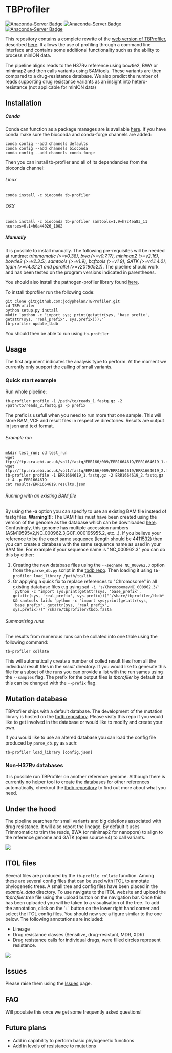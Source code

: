 # TBProfiler
[![Anaconda-Server Badge](https://img.shields.io/badge/install%20with-bioconda-brightgreen.svg?style=flat)](https://bioconda.github.io/recipes/tb-profiler/README.html) [![Anaconda-Server Badge](https://img.shields.io/github/license/jodyphelan/TBProfiler.svg)](https://anaconda.org/bioconda/tb-profiler) [![Anaconda-Server Badge](https://img.shields.io/github/last-commit/jodyphelan/TBProfiler.svg)](https://github.com/jodyphelan/TBProfiler)

This repository contains a complete rewrite of the [web version of TBProfiler](http://tbdr.lshtm.ac.uk), described [here](https://genomemedicine.biomedcentral.com/articles/10.1186/s13073-019-0650-x). It allows the use of profiling through a command line interface and contains some additional functionality such as the ability to process minION data.

The pipeline aligns reads to the H37Rv reference using bowtie2, BWA or minimap2 and then calls variants using SAMtools. These variants are then compared to a drug-resistance database. We also predict the number of reads supporting drug resistance variants as an insight into hetero-resistance (not applicable for minION data)

## Installation

##### Conda
Conda can function as a package manages are is available [here](https://docs.conda.io/en/latest/miniconda.html).
If you have conda make sure the bioconda  and conda-forge channels are added:
```
conda config --add channels defaults
conda config --add channels bioconda
conda config --add channels conda-forge
```
Then you can install tb-profiler and all of its dependancies from the bioconda channel:
###### Linux
```
conda install -c bioconda tb-profiler
```
###### OSX
```
conda install -c bioconda tb-profiler samtools=1.9=h7c4ea83_11 ncurses=6.1=h0a44026_1002
```
##### Manually
It is possible to install manually. The following pre-requisites will be needed at runtime: *trimmomatic (>=v0.38), bwa (>=v0.7.17), minimap2 (>=v2.16), bowtie2 (>=v2.3.5), samtools (>=v1.9), bcftools (>=v1.9), GATK (>=v4.1.4.0), tqdm (>=v4.32.2) and parallel (>=v20190522)*. The pipeline should work and has been tested on the program versions indicated in parentheses.

You should also install the pathogen-profiler library found [here](https://github.com/jodyphelan/pathogen-profiler).

To install tbprofiler run the following code:
```
git clone git@github.com:jodyphelan/TBProfiler.git
cd TBProfiler
python setup.py install
mkdir `python -c "import sys; print(getattr(sys, 'base_prefix', getattr(sys, 'real_prefix', sys.prefix)));"`
tb-profiler update_tbdb
```
You should then be able to run using ```tb-profiler```

## Usage

The first argument indicates the analysis type to perform. At the moment we currently only support the calling of small variants.

### Quick start example

Run whole pipeline:
```
tb-profiler profile -1 /path/to/reads_1.fastq.gz -2 /path/to/reads_2.fastq.gz -p prefix
```
The prefix is usefull when you need to run more that one sample. This will store BAM, VCF and result files in respective directories. Results are output in json and text format.

###### Example run
```
mkdir test_run; cd test_run
wget ftp://ftp.sra.ebi.ac.uk/vol1/fastq/ERR166/009/ERR1664619/ERR1664619_1.fastq.gz
wget ftp://ftp.sra.ebi.ac.uk/vol1/fastq/ERR166/009/ERR1664619/ERR1664619_2.fastq.gz
tb-profiler profile -1 ERR1664619_1.fastq.gz -2 ERR1664619_2.fastq.gz -t 4 -p ERR1664619
cat results/ERR1664619.results.json
```

###### Running with an existing BAM file

By using the -a option you can specify to use an existing BAM file instead of fastq files. **Warning!!!**: The BAM files must have been created using the version of the genome as the database which can be downloaded [here](ftp://ftp.ensemblgenomes.org/pub/release-32/bacteria//fasta/bacteria_0_collection/mycobacterium_tuberculosis_h37rv/dna/Mycobacterium_tuberculosis_h37rv.ASM19595v2.dna.toplevel.fa.gz). Confusingly, this genome has multiple accession numbers (ASM19595v2,NC_000962.3,GCF_000195955.2, etc...). If you believe your reference to be the exact same sequence (length should be 4411532) then you can create a database with the same sequence name as used in your BAM file. For example if your sequence name is "NC_000962.3" you can do this by either:
1. Creating the new database files using the `--seqname NC_000962.3` option from the `parse_db.py` script in the [tbdb repo](https://github.com/jodyphelan/tbdb). Then loading it using `tb-profiler load_library /path/to/lib`.
2. Or applying a quick fix to replace references to "Chromosome" in all existing database files e.g using ```sed -i 's/Chromosome/NC_000962.3/' `python -c "import sys;print(getattr(sys, 'base_prefix', getattr(sys, 'real_prefix', sys.prefix)))"`/share/tbprofiler/tbdb* && samtools faidx `python -c "import sys;print(getattr(sys, 'base_prefix', getattr(sys, 'real_prefix', sys.prefix)))"`/share/tbprofiler/tbdb.fasta```

###### Summarising runs

The results from numerous runs can be collated into one table using the following command:
```
tb-profiler collate
```
This will automatically create a number of colled result files from all the individual result files in the *result* directory. If you would like to generate this file for a subset of the runs you can provide a list with the run sames using the `--samples` flag. The prefix for the output files is *tbprofiler* by default but this can be changed with the `--prefix` flag.

## Mutation database
TBProfiler ships with a default database. The development of the mutation library is hosted on the [tbdb repository](https://github.com/jodyphelan/tbdb). Please visity this repo if you would like to get involved in the database or would like to modify and create your own.

If you would like to use an altered database you can load the config file produced by `parse_db.py` as such:
```
tb-profiler load_library [config.json]
```

### Non-H37Rv databases
It is possible run TBProfiler on another reference genome. Although there is currently no helper tool to create the databases for other references automatically, checkout the [tbdb repository](https://github.com/jodyphelan/tbdb) to find out more about what you need.

## Under the hood
The pipeline searches for small variants and big deletions associated with drug resistance. It will also report the lineage.
By default it uses Trimmomatic to trim the reads, BWA (or minimap2 for nanopore) to align to the reference genome and GATK (open source v4) to call variants.

<img src="https://github.com/jodyphelan/jodyphelan.github.io/raw/master/TBProfiler_pipeline.png">

## ITOL files
Several files are produced by the `tb-profile collate` function. Among these are several config files that can be used with [iTOL](http://itol.embl.de/) to annotate phylogenetic trees. A small tree and config files have been placed in the *example_data* directory. To use navigate to the iTOL website and upload the *tbprofiler.tree* file using the upload button on the navigation bar. Once this has been uploaded you will be taken to a visualisation of the tree. To add the annotation, click on the '+' button on the lower right hand corner and select the iTOL config files. You should now see a figure similar to the one below. The following annotations are included:
 - Lineage
 - Drug resistance classes (Sensitive, drug-resistant, MDR, XDR)
 - Drug resistance calls for individual drugs, were filled circles represent resistance.

<img src="https://github.com/jodyphelan/jodyphelan.github.io/raw/master/img/itol_example.png">

## Issues
Please raise them using the [Issues](https://github.com/jodyphelan/TBProfiler/issues) page.

## FAQ

Will populate this once we get some frequently asked questions!

## Future plans
 - Add in capability to perform basic phylogenetic functions
 - Add in levels of resistance to mutations
